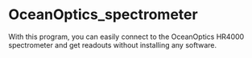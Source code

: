 # OceanOptics_spectrometer
With this program, you can easily connect to the OceanOptics HR4000 spectrometer and get readouts without installing any software.

